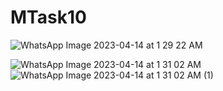 # MTask10
![WhatsApp Image 2023-04-14 at 1 29 22 AM](https://user-images.githubusercontent.com/101579638/231870325-db900935-b42e-4e5c-807d-d5451aa6c51b.jpeg)

![WhatsApp Image 2023-04-14 at 1 31 02 AM](https://user-images.githubusercontent.com/101579638/231870353-6f3e7559-7c68-4e2f-ab77-7bae2a68359d.jpeg)
![WhatsApp Image 2023-04-14 at 1 31 02 AM (1)](https://user-images.githubusercontent.com/101579638/231870340-972ecc51-a9fc-492b-8564-e553814c9a86.jpeg)
